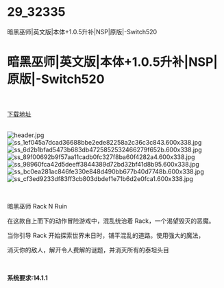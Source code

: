 # 29_32335
暗黑巫师|英文版|本体+1.0.5升补|NSP|原版|-Switch520
# 暗黑巫师|英文版|本体+1.0.5升补|NSP|原版|-Switch520
 <br/></br>
[下载地址](https://www.switch520.cc/article/32335 "下载地址")
<br/></br>

<p><img title="header.jpg" src="https://www.switch520.cc/muke_img/2022_06_04_af278fe26a969.jpg" alt="header.jpg"><br>
<img title="ss_1ef045a7dcad36688bbe2ede82258a2c36c3c843.600x338.jpg" src="https://www.switch520.cc/muke_img/2022_06_04_c889898db08b9.jpg" alt="ss_1ef045a7dcad36688bbe2ede82258a2c36c3c843.600x338.jpg"><br>
<img title="ss_6d2b1bfad5473b683db4725852532466279f652b.600x338.jpg" src="https://www.switch520.cc/muke_img/2022_06_04_a2a0aca33ec3d.jpg" alt="ss_6d2b1bfad5473b683db4725852532466279f652b.600x338.jpg"><br>
<img title="ss_89f00692b9f57aa11cadb0fc327f8ba60f4282a4.600x338.jpg" src="https://www.switch520.cc/muke_img/2022_06_04_4c288ede8059f.jpg" alt="ss_89f00692b9f57aa11cadb0fc327f8ba60f4282a4.600x338.jpg"><br>
<img title="ss_98960fca42d5deeff3844389d72bd32bf41d8b95.600x338.jpg" src="https://www.switch520.cc/muke_img/2022_06_04_7a60449cceefe.jpg" alt="ss_98960fca42d5deeff3844389d72bd32bf41d8b95.600x338.jpg"><br>
<img title="ss_bc0ea281ac846fe330e848d490bb677b40d7748b.600x338.jpg" src="https://www.switch520.cc/muke_img/2022_06_04_fc2674d309c0d.jpg" alt="ss_bc0ea281ac846fe330e848d490bb677b40d7748b.600x338.jpg"><br>
<img title="ss_cf3ed9233df83ff3cb803dbdef1e71b6d2e0fca1.600x338.jpg" src="https://www.switch520.cc/muke_img/2022_06_04_e83b6353b7b13.jpg" alt="ss_cf3ed9233df83ff3cb803dbdef1e71b6d2e0fca1.600x338.jpg"></p>
<p>&nbsp;</p>
<p>暗黑巫师 Rack N Ruin</p>
<p>在这款自上而下的动作冒险游戏中，混乱统治着 Rack，一个渴望毁灭的恶魔。</p>
<p>当你引导 Rack 开始探索世界末日时，铺平混乱的道路。使用强大的魔法，</p>
<p>消灭你的敌人，解开令人费解的谜题，并消灭所有的泰坦头目</p>
<p>&nbsp;</p>
<p><strong>系统要求:14.1.1</strong></p>



